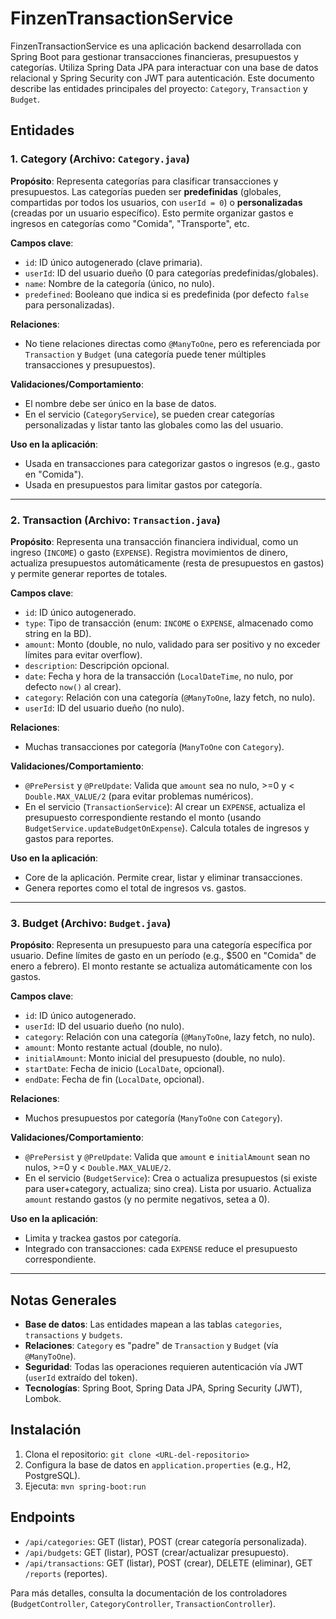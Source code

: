 # FinzenTransactionService

FinzenTransactionService es una aplicación backend desarrollada con Spring Boot para gestionar transacciones financieras, presupuestos y categorías. Utiliza Spring Data JPA para interactuar con una base de datos relacional y Spring Security con JWT para autenticación. Este documento describe las entidades principales del proyecto: `Category`, `Transaction` y `Budget`.

## Entidades

### 1. Category (Archivo: `Category.java`)

**Propósito**: Representa categorías para clasificar transacciones y presupuestos. Las categorías pueden ser **predefinidas** (globales, compartidas por todos los usuarios, con `userId = 0`) o **personalizadas** (creadas por un usuario específico). Esto permite organizar gastos e ingresos en categorías como "Comida", "Transporte", etc.

**Campos clave**:
- `id`: ID único autogenerado (clave primaria).
- `userId`: ID del usuario dueño (0 para categorías predefinidas/globales).
- `name`: Nombre de la categoría (único, no nulo).
- `predefined`: Booleano que indica si es predefinida (por defecto `false` para personalizadas).

**Relaciones**:
- No tiene relaciones directas como `@ManyToOne`, pero es referenciada por `Transaction` y `Budget` (una categoría puede tener múltiples transacciones y presupuestos).

**Validaciones/Comportamiento**:
- El nombre debe ser único en la base de datos.
- En el servicio (`CategoryService`), se pueden crear categorías personalizadas y listar tanto las globales como las del usuario.

**Uso en la aplicación**:
- Usada en transacciones para categorizar gastos o ingresos (e.g., gasto en "Comida").
- Usada en presupuestos para limitar gastos por categoría.

---

### 2. Transaction (Archivo: `Transaction.java`)

**Propósito**: Representa una transacción financiera individual, como un ingreso (`INCOME`) o gasto (`EXPENSE`). Registra movimientos de dinero, actualiza presupuestos automáticamente (resta de presupuestos en gastos) y permite generar reportes de totales.

**Campos clave**:
- `id`: ID único autogenerado.
- `type`: Tipo de transacción (enum: `INCOME` o `EXPENSE`, almacenado como string en la BD).
- `amount`: Monto (double, no nulo, validado para ser positivo y no exceder límites para evitar overflow).
- `description`: Descripción opcional.
- `date`: Fecha y hora de la transacción (`LocalDateTime`, no nulo, por defecto `now()` al crear).
- `category`: Relación con una categoría (`@ManyToOne`, lazy fetch, no nulo).
- `userId`: ID del usuario dueño (no nulo).

**Relaciones**:
- Muchas transacciones por categoría (`ManyToOne` con `Category`).

**Validaciones/Comportamiento**:
- `@PrePersist` y `@PreUpdate`: Valida que `amount` sea no nulo, >=0 y < `Double.MAX_VALUE/2` (para evitar problemas numéricos).
- En el servicio (`TransactionService`): Al crear un `EXPENSE`, actualiza el presupuesto correspondiente restando el monto (usando `BudgetService.updateBudgetOnExpense`). Calcula totales de ingresos y gastos para reportes.

**Uso en la aplicación**:
- Core de la aplicación. Permite crear, listar y eliminar transacciones.
- Genera reportes como el total de ingresos vs. gastos.

---

### 3. Budget (Archivo: `Budget.java`)

**Propósito**: Representa un presupuesto para una categoría específica por usuario. Define límites de gasto en un período (e.g., $500 en "Comida" de enero a febrero). El monto restante se actualiza automáticamente con los gastos.

**Campos clave**:
- `id`: ID único autogenerado.
- `userId`: ID del usuario dueño (no nulo).
- `category`: Relación con una categoría (`@ManyToOne`, lazy fetch, no nulo).
- `amount`: Monto restante actual (double, no nulo).
- `initialAmount`: Monto inicial del presupuesto (double, no nulo).
- `startDate`: Fecha de inicio (`LocalDate`, opcional).
- `endDate`: Fecha de fin (`LocalDate`, opcional).

**Relaciones**:
- Muchos presupuestos por categoría (`ManyToOne` con `Category`).

**Validaciones/Comportamiento**:
- `@PrePersist` y `@PreUpdate`: Valida que `amount` e `initialAmount` sean no nulos, >=0 y < `Double.MAX_VALUE/2`.
- En el servicio (`BudgetService`): Crea o actualiza presupuestos (si existe para user+category, actualiza; sino crea). Lista por usuario. Actualiza `amount` restando gastos (y no permite negativos, setea a 0).

**Uso en la aplicación**:
- Limita y trackea gastos por categoría.
- Integrado con transacciones: cada `EXPENSE` reduce el presupuesto correspondiente.

---

## Notas Generales
- **Base de datos**: Las entidades mapean a las tablas `categories`, `transactions` y `budgets`.
- **Relaciones**: `Category` es "padre" de `Transaction` y `Budget` (vía `@ManyToOne`).
- **Seguridad**: Todas las operaciones requieren autenticación vía JWT (`userId` extraído del token).
- **Tecnologías**: Spring Boot, Spring Data JPA, Spring Security (JWT), Lombok.

## Instalación
1. Clona el repositorio: `git clone <URL-del-repositorio>`
2. Configura la base de datos en `application.properties` (e.g., H2, PostgreSQL).
3. Ejecuta: `mvn spring-boot:run`

## Endpoints
- `/api/categories`: GET (listar), POST (crear categoría personalizada).
- `/api/budgets`: GET (listar), POST (crear/actualizar presupuesto).
- `/api/transactions`: GET (listar), POST (crear), DELETE (eliminar), GET `/reports` (reportes).

Para más detalles, consulta la documentación de los controladores (`BudgetController`, `CategoryController`, `TransactionController`).
